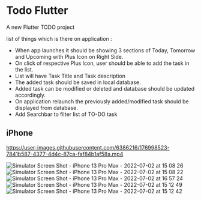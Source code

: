 # Todo Flutter

A new Flutter TODO project 

list of things which is there on application :

- When app launches it should be showing 3 sections of Today, Tomorrow and Upcoming with Plus Icon on Right Side.
- On click of respective Plus Icon, user should be able to add the task in the list.
- List will have Task Title and Task description
- The added task should be saved in local database.
- Added task can be modified or deleted and database should be updated accordingly.
- On application relaunch the previously added/modified task should be displayed from database.
- Add Searchbar to filter list of TO-DO task


## iPhone 

https://user-images.githubusercontent.com/6386216/176998523-7841b587-4377-4d4c-87ca-faf84b1af58a.mp4

![Simulator Screen Shot - iPhone 13 Pro Max - 2022-07-02 at 15 08 26](https://user-images.githubusercontent.com/6386216/176998387-2dca3f59-930b-4e0f-9494-4f90181f657d.png)
![Simulator Screen Shot - iPhone 13 Pro Max - 2022-07-02 at 15 08 22](https://user-images.githubusercontent.com/6386216/176998390-9c83dd59-a890-48f5-8892-4aa6a913eb56.png)
![Simulator Screen Shot - iPhone 13 Pro Max - 2022-07-02 at 16 57 24](https://user-images.githubusercontent.com/6386216/176998934-636c5dd7-9916-4385-91bf-6306636f2cfc.png)
![Simulator Screen Shot - iPhone 13 Pro Max - 2022-07-02 at 15 12 49](https://user-images.githubusercontent.com/6386216/176998385-d790488c-028a-4a1a-a820-d32832c714fe.png)
![Simulator Screen Shot - iPhone 13 Pro Max - 2022-07-02 at 15 12 42](https://user-images.githubusercontent.com/6386216/176998386-b182bbfb-12a5-402a-8692-96207b59e419.png)



